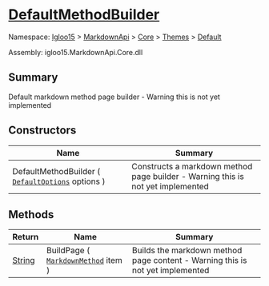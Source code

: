 # [DefaultMethodBuilder](./DefaultMethodBuilder.md)

Namespace: [Igloo15]() > [MarkdownApi]() > [Core](./../../README.md) > [Themes](./../README.md) > [Default](./README.md)

Assembly: igloo15.MarkdownApi.Core.dll

## Summary
Default markdown method page builder - Warning this is not yet implemented

## Constructors

| Name | Summary | 
| --- | --- | 
| DefaultMethodBuilder ( [`DefaultOptions`](./DefaultOptions.md) options ) | Constructs a markdown method page builder  - Warning this is not yet implemented | 


## Methods

| Return | Name | Summary | 
| --- | --- | --- | 
| [String](https://docs.microsoft.com/en-us/dotnet/api/System.String) | BuildPage ( [`MarkdownMethod`](./../../MarkdownItems/TypeParts/MarkdownMethod.md) item ) | Builds the markdown method page content - Warning this is not yet implemented | 



